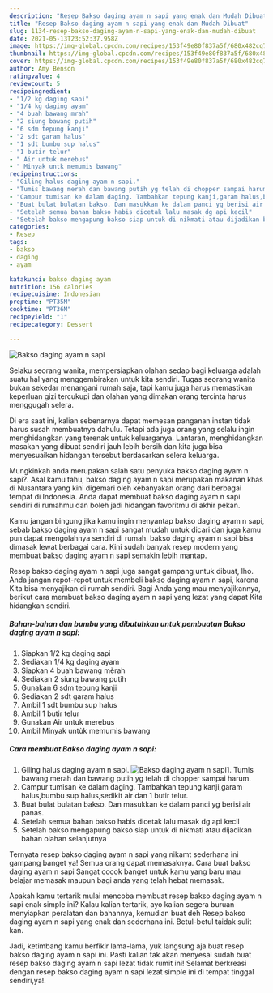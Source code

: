 ```yaml
---
description: "Resep Bakso daging ayam n sapi yang enak dan Mudah Dibuat"
title: "Resep Bakso daging ayam n sapi yang enak dan Mudah Dibuat"
slug: 1134-resep-bakso-daging-ayam-n-sapi-yang-enak-dan-mudah-dibuat
date: 2021-05-13T23:52:37.958Z
image: https://img-global.cpcdn.com/recipes/153f49e80f837a5f/680x482cq70/bakso-daging-ayam-n-sapi-foto-resep-utama.jpg
thumbnail: https://img-global.cpcdn.com/recipes/153f49e80f837a5f/680x482cq70/bakso-daging-ayam-n-sapi-foto-resep-utama.jpg
cover: https://img-global.cpcdn.com/recipes/153f49e80f837a5f/680x482cq70/bakso-daging-ayam-n-sapi-foto-resep-utama.jpg
author: Amy Benson
ratingvalue: 4
reviewcount: 5
recipeingredient:
- "1/2 kg daging sapi"
- "1/4 kg daging ayam"
- "4 buah bawang mrah"
- "2 siung bawang putih"
- "6 sdm tepung kanji"
- "2 sdt garam halus"
- "1 sdt bumbu sup halus"
- "1 butir telur"
- " Air untuk merebus"
- " Minyak untk memumis bawang"
recipeinstructions:
- "Giling halus daging ayam n sapi."
- "Tumis bawang merah dan bawang putih yg telah di chopper sampai harum."
- "Campur tumisan ke dalam daging. Tambahkan tepung kanji,garam halus,bumbu sup halus,sedikit air dan 1 butir telur."
- "Buat bulat bulatan bakso. Dan masukkan ke dalam panci yg berisi air panas."
- "Setelah semua bahan bakso habis dicetak lalu masak dg api kecil"
- "Setelah bakso mengapung bakso siap untuk di nikmati atau dijadikan bahan olahan selanjutnya"
categories:
- Resep
tags:
- bakso
- daging
- ayam

katakunci: bakso daging ayam 
nutrition: 156 calories
recipecuisine: Indonesian
preptime: "PT35M"
cooktime: "PT36M"
recipeyield: "1"
recipecategory: Dessert

---
```



![Bakso daging ayam n sapi](https://img-global.cpcdn.com/recipes/153f49e80f837a5f/680x482cq70/bakso-daging-ayam-n-sapi-foto-resep-utama.jpg)

Selaku seorang wanita, mempersiapkan olahan sedap bagi keluarga adalah suatu hal yang menggembirakan untuk kita sendiri. Tugas seorang  wanita bukan sekedar menangani rumah saja, tapi kamu juga harus memastikan keperluan gizi tercukupi dan olahan yang dimakan orang tercinta harus menggugah selera.

Di era  saat ini, kalian sebenarnya dapat memesan panganan instan tidak harus susah membuatnya dahulu. Tetapi ada juga orang yang selalu ingin menghidangkan yang terenak untuk keluarganya. Lantaran, menghidangkan masakan yang dibuat sendiri jauh lebih bersih dan kita juga bisa menyesuaikan hidangan tersebut berdasarkan selera keluarga. 



Mungkinkah anda merupakan salah satu penyuka bakso daging ayam n sapi?. Asal kamu tahu, bakso daging ayam n sapi merupakan makanan khas di Nusantara yang kini digemari oleh kebanyakan orang dari berbagai tempat di Indonesia. Anda dapat membuat bakso daging ayam n sapi sendiri di rumahmu dan boleh jadi hidangan favoritmu di akhir pekan.

Kamu jangan bingung jika kamu ingin menyantap bakso daging ayam n sapi, sebab bakso daging ayam n sapi sangat mudah untuk dicari dan juga kamu pun dapat mengolahnya sendiri di rumah. bakso daging ayam n sapi bisa dimasak lewat berbagai cara. Kini sudah banyak resep modern yang membuat bakso daging ayam n sapi semakin lebih mantap.

Resep bakso daging ayam n sapi juga sangat gampang untuk dibuat, lho. Anda jangan repot-repot untuk membeli bakso daging ayam n sapi, karena Kita bisa menyajikan di rumah sendiri. Bagi Anda yang mau menyajikannya, berikut cara membuat bakso daging ayam n sapi yang lezat yang dapat Kita hidangkan sendiri.

<!--inarticleads1-->

##### Bahan-bahan dan bumbu yang dibutuhkan untuk pembuatan Bakso daging ayam n sapi:

1. Siapkan 1/2 kg daging sapi
1. Sediakan 1/4 kg daging ayam
1. Siapkan 4 buah bawang mèrah
1. Sediakan 2 siung bawang putih
1. Gunakan 6 sdm tepung kanji
1. Sediakan 2 sdt garam halus
1. Ambil 1 sdt bumbu sup halus
1. Ambil 1 butir telur
1. Gunakan  Air untuk merebus
1. Ambil  Minyak untùk memumis bawang




<!--inarticleads2-->

##### Cara membuat Bakso daging ayam n sapi:

1. Giling halus daging ayam n sapi.
<img src="https://img-global.cpcdn.com/steps/b63cf951ce742684/160x128cq70/bakso-daging-ayam-n-sapi-langkah-memasak-1-foto.jpg" alt="Bakso daging ayam n sapi">1. Tumis bawang merah dan bawang putih yg telah di chopper sampai harum.
1. Campur tumisan ke dalam daging. Tambahkan tepung kanji,garam halus,bumbu sup halus,sedikit air dan 1 butir telur.
1. Buat bulat bulatan bakso. Dan masukkan ke dalam panci yg berisi air panas.
1. Setelah semua bahan bakso habis dicetak lalu masak dg api kecil
1. Setelah bakso mengapung bakso siap untuk di nikmati atau dijadikan bahan olahan selanjutnya




Ternyata resep bakso daging ayam n sapi yang nikamt sederhana ini gampang banget ya! Semua orang dapat memasaknya. Cara buat bakso daging ayam n sapi Sangat cocok banget untuk kamu yang baru mau belajar memasak maupun bagi anda yang telah hebat memasak.

Apakah kamu tertarik mulai mencoba membuat resep bakso daging ayam n sapi enak simple ini? Kalau kalian tertarik, ayo kalian segera buruan menyiapkan peralatan dan bahannya, kemudian buat deh Resep bakso daging ayam n sapi yang enak dan sederhana ini. Betul-betul taidak sulit kan. 

Jadi, ketimbang kamu berfikir lama-lama, yuk langsung aja buat resep bakso daging ayam n sapi ini. Pasti kalian tak akan menyesal sudah buat resep bakso daging ayam n sapi lezat tidak rumit ini! Selamat berkreasi dengan resep bakso daging ayam n sapi lezat simple ini di tempat tinggal sendiri,ya!.

